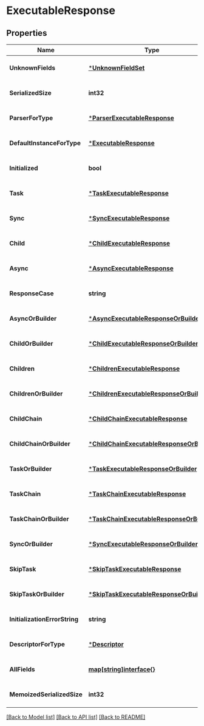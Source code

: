 # ExecutableResponse

## Properties
Name | Type | Description | Notes
------------ | ------------- | ------------- | -------------
**UnknownFields** | [***UnknownFieldSet**](UnknownFieldSet.md) |  | [optional] [default to null]
**SerializedSize** | **int32** |  | [optional] [default to null]
**ParserForType** | [***ParserExecutableResponse**](ParserExecutableResponse.md) |  | [optional] [default to null]
**DefaultInstanceForType** | [***ExecutableResponse**](ExecutableResponse.md) |  | [optional] [default to null]
**Initialized** | **bool** |  | [optional] [default to null]
**Task** | [***TaskExecutableResponse**](TaskExecutableResponse.md) |  | [optional] [default to null]
**Sync** | [***SyncExecutableResponse**](SyncExecutableResponse.md) |  | [optional] [default to null]
**Child** | [***ChildExecutableResponse**](ChildExecutableResponse.md) |  | [optional] [default to null]
**Async** | [***AsyncExecutableResponse**](AsyncExecutableResponse.md) |  | [optional] [default to null]
**ResponseCase** | **string** |  | [optional] [default to null]
**AsyncOrBuilder** | [***AsyncExecutableResponseOrBuilder**](AsyncExecutableResponseOrBuilder.md) |  | [optional] [default to null]
**ChildOrBuilder** | [***ChildExecutableResponseOrBuilder**](ChildExecutableResponseOrBuilder.md) |  | [optional] [default to null]
**Children** | [***ChildrenExecutableResponse**](ChildrenExecutableResponse.md) |  | [optional] [default to null]
**ChildrenOrBuilder** | [***ChildrenExecutableResponseOrBuilder**](ChildrenExecutableResponseOrBuilder.md) |  | [optional] [default to null]
**ChildChain** | [***ChildChainExecutableResponse**](ChildChainExecutableResponse.md) |  | [optional] [default to null]
**ChildChainOrBuilder** | [***ChildChainExecutableResponseOrBuilder**](ChildChainExecutableResponseOrBuilder.md) |  | [optional] [default to null]
**TaskOrBuilder** | [***TaskExecutableResponseOrBuilder**](TaskExecutableResponseOrBuilder.md) |  | [optional] [default to null]
**TaskChain** | [***TaskChainExecutableResponse**](TaskChainExecutableResponse.md) |  | [optional] [default to null]
**TaskChainOrBuilder** | [***TaskChainExecutableResponseOrBuilder**](TaskChainExecutableResponseOrBuilder.md) |  | [optional] [default to null]
**SyncOrBuilder** | [***SyncExecutableResponseOrBuilder**](SyncExecutableResponseOrBuilder.md) |  | [optional] [default to null]
**SkipTask** | [***SkipTaskExecutableResponse**](SkipTaskExecutableResponse.md) |  | [optional] [default to null]
**SkipTaskOrBuilder** | [***SkipTaskExecutableResponseOrBuilder**](SkipTaskExecutableResponseOrBuilder.md) |  | [optional] [default to null]
**InitializationErrorString** | **string** |  | [optional] [default to null]
**DescriptorForType** | [***Descriptor**](Descriptor.md) |  | [optional] [default to null]
**AllFields** | [**map[string]interface{}**](interface{}.md) |  | [optional] [default to null]
**MemoizedSerializedSize** | **int32** |  | [optional] [default to null]

[[Back to Model list]](../README.md#documentation-for-models) [[Back to API list]](../README.md#documentation-for-api-endpoints) [[Back to README]](../README.md)

